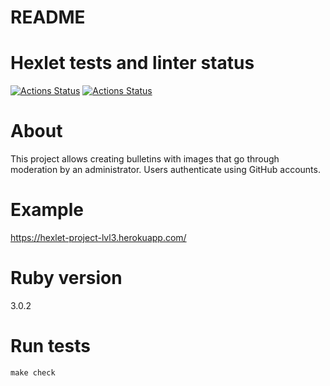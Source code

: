 # README

Hexlet tests and linter status
==============================
[![Actions Status](https://github.com/vladimir-kozyrev/rails-project-lvl3/workflows/hexlet-check/badge.svg)](https://github.com/vladimir-kozyrev/rails-project-lvl3/actions)
[![Actions Status](https://github.com/vladimir-kozyrev/rails-project-lvl3/workflows/rails/badge.svg)](https://github.com/vladimir-kozyrev/rails-project-lvl3/actions)

About
=====
This project allows creating bulletins with images that go through moderation by an administrator.
Users authenticate using GitHub accounts.

Example
=======
https://hexlet-project-lvl3.herokuapp.com/

Ruby version
============
3.0.2

Run tests
=========
```
make check
```
